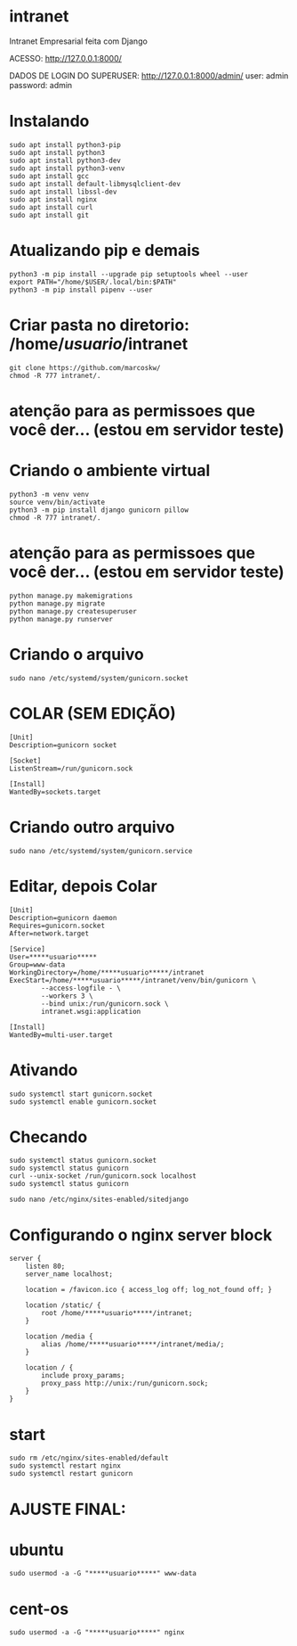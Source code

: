 # intranet
Intranet Empresarial feita com Django

ACESSO:
    http://127.0.0.1:8000/

DADOS DE LOGIN DO SUPERUSER:
    http://127.0.0.1:8000/admin/
    user: admin
    password: admin

# Instalando
    sudo apt install python3-pip 
    sudo apt install python3 
    sudo apt install python3-dev 
    sudo apt install python3-venv 
    sudo apt install gcc 
    sudo apt install default-libmysqlclient-dev 
    sudo apt install libssl-dev 
    sudo apt install nginx 
    sudo apt install curl
    sudo apt install git

# Atualizando pip e demais
    python3 -m pip install --upgrade pip setuptools wheel --user
    export PATH="/home/$USER/.local/bin:$PATH"
    python3 -m pip install pipenv --user

# Criar pasta no diretorio: /home/*****usuario*****/intranet
    git clone https://github.com/marcoskw/
    chmod -R 777 intranet/.
# atenção para as permissoes que você der... (estou em servidor teste)

# Criando o ambiente virtual
    python3 -m venv venv
    source venv/bin/activate
    python3 -m pip install django gunicorn pillow
    chmod -R 777 intranet/.
# atenção para as permissoes que você der... (estou em servidor teste)    
    python manage.py makemigrations
    python manage.py migrate
    python manage.py createsuperuser
    python manage.py runserver
    


# Criando o arquivo
    sudo nano /etc/systemd/system/gunicorn.socket
    
# COLAR (SEM EDIÇÃO)
    [Unit]
    Description=gunicorn socket

    [Socket]
    ListenStream=/run/gunicorn.sock

    [Install]
    WantedBy=sockets.target


# Criando outro arquivo
    sudo nano /etc/systemd/system/gunicorn.service

# Editar, depois Colar
    [Unit]
    Description=gunicorn daemon
    Requires=gunicorn.socket
    After=network.target

    [Service]
    User=*****usuario*****
    Group=www-data
    WorkingDirectory=/home/*****usuario*****/intranet
    ExecStart=/home/*****usuario*****/intranet/venv/bin/gunicorn \
            --access-logfile - \
            --workers 3 \
            --bind unix:/run/gunicorn.sock \
            intranet.wsgi:application

    [Install]
    WantedBy=multi-user.target

# Ativando
    sudo systemctl start gunicorn.socket
    sudo systemctl enable gunicorn.socket

# Checando
    sudo systemctl status gunicorn.socket
    sudo systemctl status gunicorn
    curl --unix-socket /run/gunicorn.sock localhost
    sudo systemctl status gunicorn

    sudo nano /etc/nginx/sites-enabled/sitedjango

# Configurando o nginx server block
    server {
        listen 80;
        server_name localhost;

        location = /favicon.ico { access_log off; log_not_found off; }
        
        location /static/ {
            root /home/*****usuario*****/intranet;
        }

        location /media {
            alias /home/*****usuario*****/intranet/media/;
        }

        location / {
            include proxy_params;
            proxy_pass http://unix:/run/gunicorn.sock;
        }
    }

# start
    sudo rm /etc/nginx/sites-enabled/default
    sudo systemctl restart nginx
    sudo systemctl restart gunicorn


# AJUSTE FINAL:
# ubuntu
    sudo usermod -a -G "*****usuario*****" www-data

# cent-os
    sudo usermod -a -G "*****usuario*****" nginx
